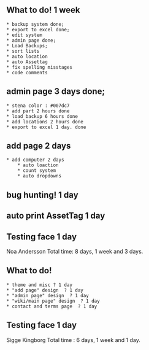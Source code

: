 ## What to do! 1 week
    * backup system done;
    * export to excel done;
    * edit system 
    * admin page done;
    * Load Backups;
    * sort lists
    * auto location
    * auto Assettag
    * fix spelling misstages
    * code comments
    

## admin page 3 days done;
    * stena color : #007dc7
    * add part 2 hours done
    * load backup 6 hours done
    * add locations 2 hours done
    * export to excel 1 day. done


## add page 2 days
    * add computer 2 days
        * auto loaction
        * count system
        * auto dropdowns

## bug hunting! 1 day

## auto print AssetTag 1 day

## Testing face 1 day

Noa Andersson
Total time: 8 days, 1 week and 3 days.


## What to do!
    * theme and misc ? 1 day
    * "add page" design  ? 1 day
    * "admin page" design  ? 1 day
    * "wiki/main page" design  ? 1 day
    * contact and terms page  ? 1 day

## Testing face 1 day

Sigge Kingborg
Total time : 6 days, 1 week and 1 day.
